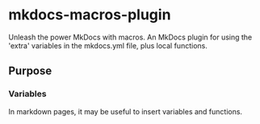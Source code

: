 # mkdocs-macros-plugin

Unleash the power MkDocs with macros.
An MkDocs plugin for using the 'extra' variables in the mkdocs.yml file, plus local functions.




## Purpose

### Variables
In markdown pages, it may be useful to insert variables and functions.
